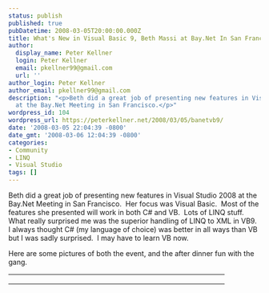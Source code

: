 ```yaml
---
status: publish
published: true
pubDatetime: 2008-03-05T20:00:00.000Z
title: What's New in Visual Basic 9, Beth Massi at Bay.Net In San Francisco
author:
  display_name: Peter Kellner
  login: Peter Kellner
  email: pkellner99@gmail.com
  url: ''
author_login: Peter Kellner
author_email: pkellner99@gmail.com
description: "<p>Beth did a great job of presenting new features in Visual Studio 2008
  at the Bay.Net Meeting in San Francisco.</p>"
wordpress_id: 104
wordpress_url: https://peterkellner.net/2008/03/05/banetvb9/
date: '2008-03-05 22:04:39 -0800'
date_gmt: '2008-03-06 12:04:39 -0800'
categories:
- Community
- LINQ
- Visual Studio
tags: []
---
```

<p> Beth did a great job of presenting new features in Visual Studio 2008 at the Bay.Net Meeting in San Francisco.&#160; Her focus was Visual Basic.&#160; Most of the features she presented will work in both C# and VB.&#160; Lots of LINQ stuff.&#160; What really surprised me was the superior handling of LINQ to XML in VB9.&#160; I always thought C# (my language of choice) was better in all ways than VB but I was sadly surprised.&#160; I may have to learn VB now.</p>
<p> <!--more-->
<p>Here are some pictures of both the event, and the after dinner fun with the gang.</p>
<table border="0" cellspacing="0" cellpadding="10" width="400">
<tbody>
<tr>
<td valign="top" width="200"></td>
<td valign="top" width="200"></td>
</tr>
<tr>
<td valign="top" width="200"></td>
<td valign="top" width="200"></td>
</tr>
<tr>
<td valign="top" width="200"></td>
<td valign="top" width="200"></td>
</tr>
</tbody>
</table>
